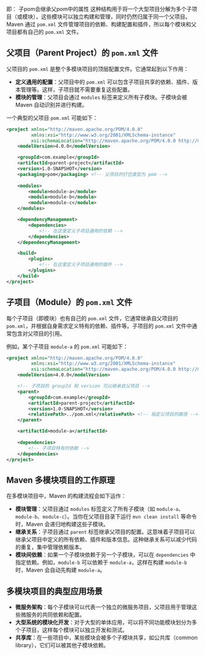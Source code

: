即： 子pom会继承父pom中的属性
这种结构用于将一个大型项目分解为多个子项目（或模块），这些模块可以独立构建和管理，同时仍然归属于同一个父项目。Maven 通过 `pom.xml` 文件管理项目的依赖、构建配置和插件，所以每个模块和父项目都有自己的 `pom.xml` 文件。
##  **父项目（Parent Project）的 `pom.xml` 文件**
父项目的 `pom.xml` 是整个多模块项目的顶层配置文件。它通常起到以下作用：

- **定义通用的配置**：父项目中的 `pom.xml` 可以包含子项目共享的依赖、插件、版本管理等。这样，子项目就不需要重复这些配置。
- **模块的管理**：父项目会通过 `modules` 标签来定义所有子模块。子模块会被 Maven 自动识别并进行构建。

一个典型的父项目 `pom.xml` 可能如下：
```xml
<project xmlns="http://maven.apache.org/POM/4.0.0"
         xmlns:xsi="http://www.w3.org/2001/XMLSchema-instance"
         xsi:schemaLocation="http://maven.apache.org/POM/4.0.0 http://maven.apache.org/xsd/maven-4.0.0.xsd">
    <modelVersion>4.0.0</modelVersion>

    <groupId>com.example</groupId>
    <artifactId>parent-project</artifactId>
    <version>1.0-SNAPSHOT</version>
    <packaging>pom</packaging> <!-- 父项目的打包类型为 pom -->
    
    <modules>
        <module>module-a</module>
        <module>module-b</module>
        <module>module-c</module>
    </modules>

    <dependencyManagement>
        <dependencies>
            <!-- 在这里定义子项目通用的依赖 -->
        </dependencies>
    </dependencyManagement>

    <build>
        <plugins>
            <!-- 在这里定义子项目通用的插件 -->
        </plugins>
    </build>
</project>
```
## 子项目（Module）的 `pom.xml` 文件
每个子项目（即模块）也有自己的 `pom.xml` 文件，它通常继承自父项目的 `pom.xml`，并根据自身需求定义特有的依赖、插件等。子项目的 `pom.xml` 文件中通常包含对父项目的引用。

例如，某个子项目 `module-a` 的 `pom.xml` 可能如下：
```xml
<project xmlns="http://maven.apache.org/POM/4.0.0"
         xmlns:xsi="http://www.w3.org/2001/XMLSchema-instance"
         xsi:schemaLocation="http://maven.apache.org/POM/4.0.0 http://maven.apache.org/xsd/maven-4.0.0.xsd">
    <modelVersion>4.0.0</modelVersion>

    <!-- 子项目的 groupId 和 version 可以继承自父项目 -->
    <parent>
        <groupId>com.example</groupId>
        <artifactId>parent-project</artifactId>
        <version>1.0-SNAPSHOT</version>
        <relativePath>../pom.xml</relativePath> <!-- 指定父项目的路径 -->
    </parent>

    <artifactId>module-a</artifactId>
    
    <dependencies>
        <!-- 子项目特有的依赖 -->
    </dependencies>
</project>

```
## Maven 多模块项目的工作原理
在多模块项目中，Maven 的构建流程会如下运作：

- **模块管理**：父项目通过 `modules` 标签定义了所有子模块（如 `module-a`、`module-b`、`module-c`）。当你在父项目目录下运行 `mvn clean install` 等命令时，Maven 会递归地构建这些子模块。
- **继承关系**：子项目通过 `parent` 标签继承父项目的配置。这意味着子项目可以继承父项目中定义的所有依赖、插件和版本信息。这种继承关系可以减少代码的重复，集中管理依赖版本。
- **模块间依赖**：如果一个子模块依赖于另一个子模块，可以在 `dependencies` 中指定依赖。例如，`module-b` 可以依赖于 `module-a`，这样在构建 `module-b` 时，Maven 会自动先构建 `module-a`。

##  **多模块项目的典型应用场景**
- **微服务架构**：每个子模块可以代表一个独立的微服务项目，父项目用于管理这些微服务的共同依赖和配置。
- **大型系统的模块化开发**：对于大型的单体应用，可以将不同功能模块划分为多个子项目，这样每个模块可以独立开发和测试。
- **共享库**：在一些项目中，某些模块会被多个子模块共享，如公共库（common library），它们可以被其他子模块依赖。